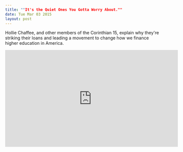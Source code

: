 ```yaml
---
title: ""It's the Quiet Ones You Gotta Worry About.""
date: Tue Mar 03 2015
layout: post
---
```


Hollie Chaffee, and other members of the Corinthian 15, explain why they're striking their loans and leading a movement to change how we finance higher education in America. 

<iframe width="560" height="315" src="https://www.youtube.com/embed/xNd3yxopCio" frameborder="0" allowfullscreen></iframe>